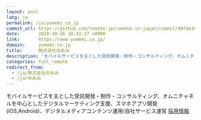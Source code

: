 ```yaml
---
layout: post
lang: ja
permalink: /ja/yumemi_co_jp
commit_url: https://github.com/remote-jp/remote-in-japan/commit/49fde160a65e1e9cccea0d6c43e1d8ce06f2fa84
date:       2020-10-26 18:33:37 +0900
link:       https://www.yumemi.co.jp/
domain:     yumemi.co.jp
title:      株式会社ゆめみ
description: 'モバイルサービスを主とした受託開発・制作・コンサルティング、オムニチャネルを中心としたデジタルマーケティング支援、スマホアプリ開発(iOS,Android)、デジタルメディアコンテンツ運用/自社サービス運営 採用情報'
categories: full_remote
redirect_from:
  - /ja/株式会社ゆめみ
  - /ja/ゆめみ
---
```


<p>モバイルサービスを主とした受託開発・制作・コンサルティング、オムニチャネルを中心としたデジタルマーケティング支援、スマホアプリ開発(iOS,Android)、デジタルメディアコンテンツ運用/自社サービス運営 <a href="https://www.yumemi.co.jp/?filter=recruit">採用情報</a></p>
